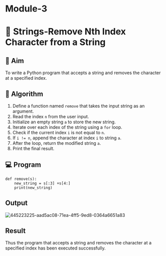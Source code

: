 # Module-3
# 🧹 Strings-Remove Nth Index Character from a String

## 🎯 Aim
To write a Python program that accepts a string and removes the character at a specified index.

## 🧠 Algorithm
1. Define a function named `remove` that takes the input string as an argument.
2. Read the index `n` from the user input.
3. Initialize an empty string `a` to store the new string.
4. Iterate over each index of the string using a `for` loop.
5. Check if the current index `i` is not equal to `n`.
6. If `i != n`, append the character at index `i` to string `a`.
7. After the loop, return the modified string `a`.
8. Print the final result.

## 💻 Program
~~~
def remove(s):
    new_string = s[:3] +s[4:]
    print(new_string)
~~~

## Output
![445223225-aad5ac08-71ea-4ff5-9ed8-0364a6651a83](https://github.com/user-attachments/assets/0353ae6a-964d-46a8-b1cb-f341ef2b4e83)

## Result
Thus the program that accepts a string and removes the character at a specified index has been executed successfully.

